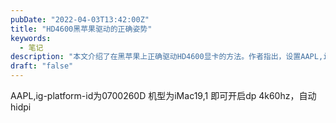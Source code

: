 ```yaml
---
pubDate: "2022-04-03T13:42:00Z"
title: "HD4600黑苹果驱动的正确姿势"
keywords:
  - 笔记
description: "本文介绍了在黑苹果上正确驱动HD4600显卡的方法。作者指出，设置AAPL,ig-platform-id为0700260D，并将机型设置为iMac19,1，即可实现DP 4K 60Hz输出，并自动开启HiDPI功能。"
draft: "false"
---
```


<p>AAPL,ig-platform-id为0700260D
机型为iMac19,1
即可开启dp 4k60hz，自动hidpi</p>